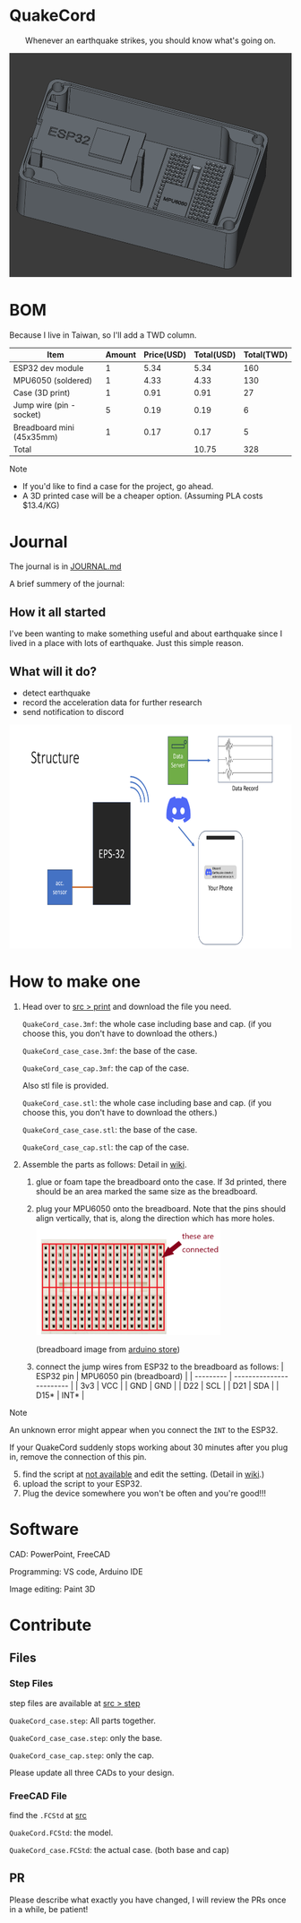 # QuakeCord
<p align="center">
Whenever an earthquake strikes, you should know what's going on.

<div align="center">
    <img src="https://raw.githubusercontent.com/KnowScratcher/QuakeCord/refs/heads/main/img/20250531new_model.png" height="400">
</div>

# BOM
Because I live in Taiwan, so I'll add a TWD column.

| Item                      | Amount | Price(USD) | Total(USD) | Total(TWD) |
| ------------------------- | ------ | ---------- | ---------- | ---------- |
| ESP32 dev module          | 1      | 5.34       | 5.34       | 160        |
| MPU6050 (soldered)        | 1      | 4.33       | 4.33       | 130        |
| Case (3D print)           | 1      | 0.91       | 0.91       | 27         |
| Jump wire (pin - socket)  | 5      | 0.19       | 0.19       | 6          |
| Breadboard mini (45x35mm) | 1      | 0.17       | 0.17       | 5          |
| Total                     |        |            | 10.75      | 328        |

> [!NOTE] 
> - If you'd like to find a case for the project, go ahead.
> - A 3D printed case will be a cheaper option. (Assuming PLA costs $13.4/KG)

# Journal
The journal is in [JOURNAL.md](JOURNAL.md)

A brief summery of the journal:

## How it all started
I've been wanting to make something useful and about earthquake since I lived in a place with lots of earthquake. Just this simple reason.

## What will it do?
- detect earthquake
- record the acceleration data for further research
- send notification to discord
<img src="https://raw.githubusercontent.com/KnowScratcher/QuakeCord/refs/heads/main/img/20250525structure.png" height="400">

# How to make one
1. Head over to [src > print](https://github.com/KnowScratcher/QuakeCord/tree/main/src/print) and download the file you need.

   `QuakeCord_case.3mf`: the whole case including base and cap. (if you choose this, you don't have to download the others.)
   
   `QuakeCord_case_case.3mf`: the base of the case.
   
   `QuakeCord_case_cap.3mf`: the cap of the case.

   Also stl file is provided.

   `QuakeCord_case.stl`: the whole case including base and cap. (if you choose this, you don't have to download the others.)
   
   `QuakeCord_case_case.stl`: the base of the case.
   
   `QuakeCord_case_cap.stl`: the cap of the case.
   
2. Assemble the parts as follows:
   Detail in [wiki](https://github.com/KnowScratcher/QuakeCord/wiki).
   1. glue or foam tape the breadboard onto the case. If 3d printed, there should be an area marked the same size as the breadboard.
   2. plug your MPU6050 onto the breadboard. Note that the pins should align vertically, that is, along the direction which has more holes.
      <img src="https://raw.githubusercontent.com/KnowScratcher/QuakeCord/refs/heads/main/img/20250531connected.png" alt="what is connected on a breadboard" height="200">
      
      (breadboard image from [arduino store](https://store.arduino.cc/products/mini-breadboard-white))
      
   3. connect the jump wires from ESP32 to the breadboard as follows:
      | ESP32 pin | MPU6050 pin (breadboard) |
      | --------- | ------------------------ |
      | 3v3       | VCC                      |
      | GND       | GND                      |
      | D22       | SCL                      |
      | D21       | SDA                      |
      | D15*      | INT*                     |
      
> [!NOTE]
> An unknown error might appear when you connect the `INT` to the ESP32.
>
> If your QuakeCord suddenly stops working about 30 minutes after you plug in, remove the connection of this pin.
   5. find the script at [not available](about:blank) and edit the setting. (Detail in [wiki](https://github.com/KnowScratcher/QuakeCord/wiki).)
   6. upload the script to your ESP32.
   7. Plug the device somewhere you won't be often and you're good!!!
  
# Software
CAD: PowerPoint, FreeCAD

Programming: VS code, Arduino IDE

Image editing: Paint 3D

# Contribute
## Files
### Step Files
step files are available at [src > step](https://github.com/KnowScratcher/QuakeCord/tree/main/src/step)

`QuakeCord_case.step`: All parts together.

`QuakeCord_case_case.step`: only the base.

`QuakeCord_case_cap.step`: only the cap.

Please update all three CADs to your design.
### FreeCAD File
find the `.FCStd` at [src](https://github.com/KnowScratcher/QuakeCord/tree/main/src)

`QuakeCord.FCStd`: the model.

`QuakeCord_case.FCStd`: the actual case. (both base and cap)

## PR
Please describe what exactly you have changed, I will review the PRs once in a while, be patient!
